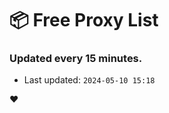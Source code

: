 # :package: Free Proxy List
### Updated every 15 minutes.

- Last updated: `2024-05-10 15:18`

:heart:
